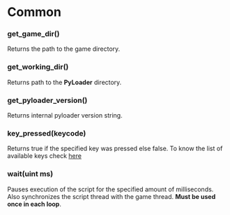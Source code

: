 # Common

### get\_game\_dir\(\)

Returns the path to the game directory.

### get\_working\_dir\(\)

Returns path to the **PyLoader** directory.

### get\_pyloader\_version\(\)

Returns internal pyloader version string.

### key\_pressed\(keycode\) 

Returns true if the specified key was pressed else false. To know the list of available keys check [here](http://www.kbdedit.com/manual/low_level_vk_list.html)

### wait\(uint ms\)

Pauses execution of the script for the specified amount of milliseconds. Also synchronizes the script thread with the game thread. **Must be used once in each loop**.



